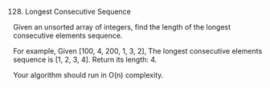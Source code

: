 128. Longest Consecutive Sequence

Given an unsorted array of integers, find the length of the longest consecutive elements sequence.

For example,
Given [100, 4, 200, 1, 3, 2],
The longest consecutive elements sequence is [1, 2, 3, 4]. Return its length: 4.

Your algorithm should run in O(n) complexity.